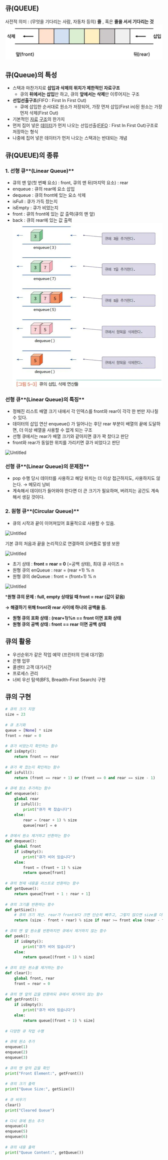 ## 큐(QUEUE)

사전적 의미 : (무엇을 기다리는 사람, 자동차 등의) **줄** , 혹은 **줄을 서서 기다리는 것**
![alt text](image.png)

## 큐(Queue)의 특성

- 스택과 마찬가지로 **삽입과 삭제의 위치가 제한적인 자료구조**
    - 큐의 **뒤에서는 삽입**만 하고, 큐의 **앞에서는 삭제**만 이루어지는 구조
- **선입선출구조**(FIFO : First In First Out)
    - 큐에 삽입한 순서대로 원소가 저장되어, 가장 먼저 삽입(First in)된 원소는 가장 먼저 삭제(First Out)
- 기본적인 [자료](https://ko.wikipedia.org/wiki/%EC%9E%90%EB%A3%8C_%EA%B5%AC%EC%A1%B0) [구조](https://ko.wikipedia.org/wiki/%EC%9E%90%EB%A3%8C_%EA%B5%AC%EC%A1%B0)의 한가지
- 먼저 집어 넣은 [데이터](https://ko.wikipedia.org/wiki/%EB%8D%B0%EC%9D%B4%ED%84%B0)가 먼저 나오는 선입선출([FIFO](https://ko.wikipedia.org/wiki/FIFO) : First In First Out)구조로 저장하는 형식
- 나중에 집어 넣은 데이터가 먼저 나오는 스택과는 반대되는 개념

## 큐(QUEUE)의 종류

### 1. 선형 큐**(Linear Queue)**

- 큐의 맨 앞(첫 번째 요소) : front, 큐의 맨 뒤(마지막 요소) : rear
- enqueue : 큐의 rear에 요소 삽입
- dequeue : 큐의 front에 있는 요소 삭제
- isFull : 큐가 가득 찼는지
- isEmpty : 큐가 비었는지
- front : 큐의 front에 있는 값 출력(큐의 맨 앞)
- back : 큐의 rear에 있는 값 출력
![alt text](image-1.png)
### 선형 큐**(Linear Queue)의 특징**

- 정해진 리스트 배열 크기 내에서 각 인덱스를 front와 rear이 각각 한 번만 지나칠 수 있다.
- 데이터의 삽입 연산 enqueue() 가 일어나는 후단 rear 부분이 배열의 끝에 도달하면, 더 이상 배열을 사용할 수 없게 되는 구조
- 선형 큐에서는 rear가 배열 크기와 같아지면 큐가 꽉 찼다고 판단
- front와 rear가 동일한 위치를 가리키면 큐가 비었다고 판단

![Untitled](https://prod-files-secure.s3.us-west-2.amazonaws.com/5af00c9a-3d05-448f-a1d8-fe2258567f98/7a2f0c68-fc4d-4fbb-a288-f80d6697a768/Untitled.png)

### 선형 큐**(Linear Queue)의 문제점**

- pop 수행 당시 데이터를 사용하고 해당 위치는 더 이상 접근하지도, 사용하지도 않는다. → 메모리 낭비
- 계속해서 데이터가 들어와야 한다면 더 큰 크기가 필요하며, 버려지는 공간도 계속해서 생길 것이다.

### 2. 원형 큐**(Circular Queue)**

- 큐의 시작과 끝이 이어져있어 효율적으로 사용할 수 있음.

![Untitled](https://prod-files-secure.s3.us-west-2.amazonaws.com/5af00c9a-3d05-448f-a1d8-fe2258567f98/9188b5e5-c161-484a-8ee7-d9a23461d64b/Untitled.png)

기본 큐의 처음과 끝을 논리적으로 연결하여 오버플로 발생 보완

![Untitled](https://prod-files-secure.s3.us-west-2.amazonaws.com/5af00c9a-3d05-448f-a1d8-fe2258567f98/81360ec4-a50d-491c-81f6-bb9cd762e1a0/Untitled.png)

- 초기 상태 : **front = rear = 0** (=공백 상태), 최대 큐 사이즈 n
- 원형 큐의 enQueue : rear = (rear +1) % n
- 원형 큐의 deQueue : front = (front+1) % n

![Untitled](https://prod-files-secure.s3.us-west-2.amazonaws.com/5af00c9a-3d05-448f-a1d8-fe2258567f98/56b50c04-efdc-4f0f-8319-93941e07e212/Untitled.png)

***원형 큐의 문제 : full, empty 상태일 때 front = rear (값이 같음)**

**→  해결하기 위해 front와 rear 사이에 하나의 공백을 둠.**

- **원형 큐의 포화 상태 : (rear+1)%n == front 이면 포화 상태**
- **원형 큐의 공백 상태 : front == rear 이면 공백 상태**
    
    

## 큐의 활용

- 우선순위가 같은 작업 예약 (프린터의 인쇄 대기열)
- 은행 업무
- 콜센터 고객 대기시간
- 프로세스 관리
- 너비 우선 탐색(BFS, Breadth-First Search) 구현

## 큐의 구현

```python
# 큐의 크기 지정
size = 23

# 큐 초기화
queue = [None] * size
front = rear = 0

# 큐가 비었는지 확인하는 함수
def isEmpty():
    return front == rear 

# 큐가 꽉 찼는지 확인하는 함수   
def isFull():   
    return (front == rear + 1) or (front == 0 and rear == size - 1)

# 큐에 원소 추가하는 함수
def enqueue(e):
    global rear
    if isFull():
        print("큐가 꽉 찼습니다")
    else:
        rear = (rear + 1) % size
        queue[rear] = e

# 큐에서 원소 제거하고 반환하는 함수
def dequeue():
    global front
    if isEmpty():
        print("큐가 비어 있습니다")
    else:
        front = (front + 1) % size
        return queue[front]

# 큐의 현재 내용을 리스트로 반환하는 함수
def getQueue():
    return queue[front + 1 : rear + 1]

# 큐의 크기를 반환하는 함수
def getSize():
    # 큐의 크기 계산. rear가 front보다 크면 단순히 빼주고, 그렇지 않으면 size를 더해줌
    return (size - front + rear) % size if rear >= front else (rear - front + size) % size

# 큐의 맨 앞 원소를 반환하지만 큐에서 제거하지 않는 함수
def peek():
    if isEmpty():
        print("큐가 비어 있습니다")
    else:
        return queue[(front + 1) % size]

# 큐의 모든 원소를 제거하는 함수
def clear():
    global front, rear
    front = rear = 0

# 큐의 맨 앞의 값을 반환하되 큐에서 제거하지 않는 함수
def getFront():
    if isEmpty():
        print("큐가 비어 있습니다")
    else:
        return queue[(front + 1) % size]

# 다양한 큐 작업 수행

# 큐에 원소 추가
enqueue(1)
enqueue(2)
enqueue(3)

# 큐의 맨 앞의 값을 확인
print("Front Element:", getFront())

# 큐의 크기 출력
print("Queue Size:", getSize())

# 큐 비우기
clear()
print("Cleared Queue")

# 다시 큐에 원소 추가
enqueue(4)
enqueue(5)
enqueue(6)

# 큐의 내용 출력
print("Queue Content:", getQueue())
```